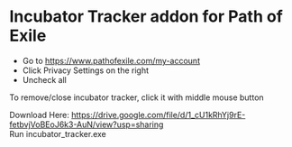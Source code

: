 # Incubator Tracker addon for Path of Exile

- Go to https://www.pathofexile.com/my-account
- Click Privacy Settings on the right
- Uncheck all

To remove/close incubator tracker, click it with middle mouse button

Download Here: https://drive.google.com/file/d/1_cU1kRhYj9rE-fetbvjVoBEoJ6k3-AuN/view?usp=sharing  
Run incubator_tracker.exe
